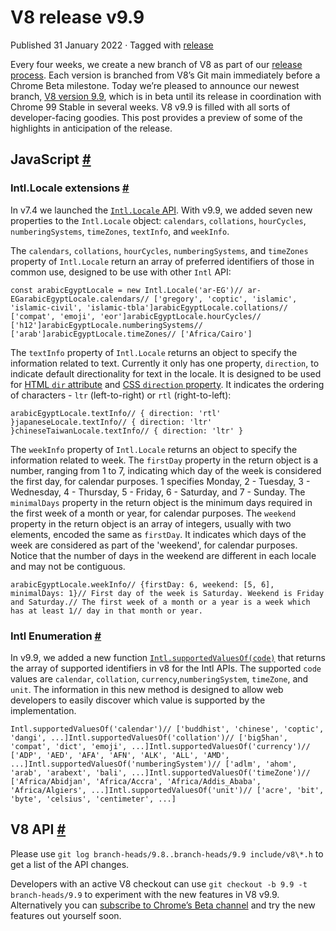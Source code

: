 V8 release v9.9
===============

Published 31 January 2022 · Tagged with [release](/blog/tags/release)

Every four weeks, we create a new branch of V8 as part of our [release process](https://v8.dev/docs/release-process). Each version is branched from V8’s Git main immediately before a Chrome Beta milestone. Today we’re pleased to announce our newest branch, [V8 version 9.9](https://chromium.googlesource.com/v8/v8.git/+log/branch-heads/9.9), which is in beta until its release in coordination with Chrome 99 Stable in several weeks. V8 v9.9 is filled with all sorts of developer-facing goodies. This post provides a preview of some of the highlights in anticipation of the release.

JavaScript [#](#javascript)
---------------------------

### Intl.Locale extensions [#](#intl.locale-extensions)

In v7.4 we launched the [`Intl.Locale` API](https://v8.dev/blog/v8-release-74#intl.locale). With v9.9, we added seven new properties to the `Intl.Locale` object: `calendars`, `collations`, `hourCycles`, `numberingSystems`, `timeZones`, `textInfo`, and `weekInfo`.

The `calendars`, `collations`, `hourCycles`, `numberingSystems`, and `timeZones` property of `Intl.Locale` return an array of preferred identifiers of those in common use, designed to be use with other `Intl` API:

    const arabicEgyptLocale = new Intl.Locale('ar-EG')// ar-EGarabicEgyptLocale.calendars// ['gregory', 'coptic', 'islamic', 'islamic-civil', 'islamic-tbla']arabicEgyptLocale.collations// ['compat', 'emoji', 'eor']arabicEgyptLocale.hourCycles// ['h12']arabicEgyptLocale.numberingSystems// ['arab']arabicEgyptLocale.timeZones// ['Africa/Cairo']

The `textInfo` property of `Intl.Locale` returns an object to specify the information related to text. Currently it only has one property, `direction`, to indicate default directionality for text in the locale. It is designed to be used for [HTML `dir` attribute](https://developer.mozilla.org/en-US/docs/Web/HTML/Global_attributes/dir) and [CSS `direction` property](https://developer.mozilla.org/en-US/docs/Web/CSS/direction). It indicates the ordering of characters - `ltr` (left-to-right) or `rtl` (right-to-left):

    arabicEgyptLocale.textInfo// { direction: 'rtl' }japaneseLocale.textInfo// { direction: 'ltr' }chineseTaiwanLocale.textInfo// { direction: 'ltr' }

The `weekInfo` property of `Intl.Locale` returns an object to specify the information related to week. The `firstDay` property in the return object is a number, ranging from 1 to 7, indicating which day of the week is considered the first day, for calendar purposes. 1 specifies Monday, 2 - Tuesday, 3 - Wednesday, 4 - Thursday, 5 - Friday, 6 - Saturday, and 7 - Sunday. The `minimalDays` property in the return object is the minimum days required in the first week of a month or year, for calendar purposes. The `weekend` property in the return object is an array of integers, usually with two elements, encoded the same as `firstDay`. It indicates which days of the week are considered as part of the 'weekend', for calendar purposes. Notice that the number of days in the weekend are different in each locale and may not be contiguous.

    arabicEgyptLocale.weekInfo// {firstDay: 6, weekend: [5, 6], minimalDays: 1}// First day of the week is Saturday. Weekend is Friday and Saturday.// The first week of a month or a year is a week which has at least 1// day in that month or year.

### Intl Enumeration [#](#intl-enumeration)

In v9.9, we added a new function [`Intl.supportedValuesOf(code)`](https://developer.mozilla.org/en-US/docs/Web/JavaScript/Reference/Global_Objects/Intl/supportedValuesOf) that returns the array of supported identifiers in v8 for the Intl APIs. The supported `code` values are `calendar`, `collation`, `currency`,`numberingSystem`, `timeZone`, and `unit`. The information in this new method is designed to allow web developers to easily discover which value is supported by the implementation.

    Intl.supportedValuesOf('calendar')// ['buddhist', 'chinese', 'coptic', 'dangi', ...]Intl.supportedValuesOf('collation')// ['big5han', 'compat', 'dict', 'emoji', ...]Intl.supportedValuesOf('currency')// ['ADP', 'AED', 'AFA', 'AFN', 'ALK', 'ALL', 'AMD', ...]Intl.supportedValuesOf('numberingSystem')// ['adlm', 'ahom', 'arab', 'arabext', 'bali', ...]Intl.supportedValuesOf('timeZone')// ['Africa/Abidjan', 'Africa/Accra', 'Africa/Addis_Ababa', 'Africa/Algiers', ...]Intl.supportedValuesOf('unit')// ['acre', 'bit', 'byte', 'celsius', 'centimeter', ...]

V8 API [#](#v8-api)
-------------------

Please use `git log branch-heads/9.8..branch-heads/9.9 include/v8\*.h` to get a list of the API changes.

Developers with an active V8 checkout can use `git checkout -b 9.9 -t branch-heads/9.9` to experiment with the new features in V8 v9.9. Alternatively you can [subscribe to Chrome’s Beta channel](https://www.google.com/chrome/browser/beta.html) and try the new features out yourself soon.